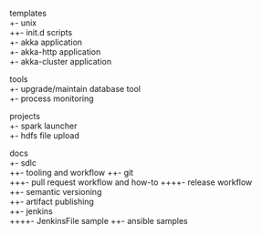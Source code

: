 templates  
 +- unix  
 ++- init.d scripts  
 +- akka application   
 +- akka-http application  
 +- akka-cluster application  
  
tools  
 +- upgrade/maintain database tool  
 +- process monitoring  
  
projects  
 +- spark launcher   
 +- hdfs file upload  

docs  
 +- sdlc   
 ++- tooling and workflow
 ++- git  
 +++- pull request workflow and how-to 
 ++++- release workflow  
 ++- semantic versioning  
 ++- artifact publishing  
 ++- jenkins  
 ++++- JenkinsFile sample
 ++- ansible samples  
